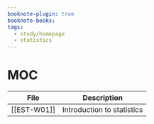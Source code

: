 ```yaml
---
booknote-plugin: true
booknote-books: 
tags:
  - study/homepage
  - statistics
---
```


# MOC

| File        | Description                |
| ----------- | -------------------------- |
| [[EST-W01]] | Introduction to statistics |

